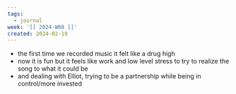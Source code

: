 ```yaml
---
tags:
  - journal
week: '[[ 2024-W08 ]]'
created: 2024-02-19
---
```

- the first time we recorded music it felt like a drug high
- now it is fun but it feels like work and low level stress to try to realize the song to what it could be
- and dealing with Elliot, trying to be a partnership while being in control/more invested